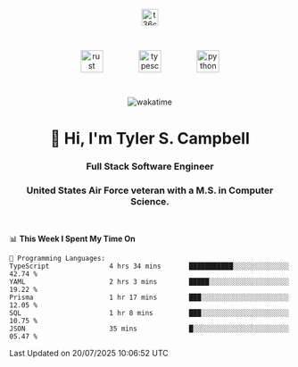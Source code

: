 <p align="center">
<a href="https://www.linkedin.com/in/t36campbell" target="blank"><img align="center" src="https://ik.imagekit.io/t36campbell/Portfolio/linkedin.png.original_m8bbGgPh6.png" alt="t36campbell" height="30" width="30" /></a>
</p>
<p align="center">
    <img src="https://rustacean.net/assets/rustacean-orig-noshadow.svg" alt="rust" width="40" height="40" style="margin: 6%;" />
    <img src="https://cdn.worldvectorlogo.com/logos/typescript.svg" alt="typescript" width="40" height="40" style="margin: 6%;" />
    <img src="https://cdn.worldvectorlogo.com/logos/python-5.svg" alt="python" width="40" height="40" style="margin: 6%;" />
</p>
<div align="center">
  
  ![wakatime](https://wakatime.com/badge/user/738aac7f-8868-4bc3-a1df-4c36703ee4b6.svg)
  
</div>

<h1 align="center">👋 Hi, I'm Tyler S. Campbell</h1>
<h3 align="center">Full Stack Software Engineer</h3>
<h3 align="center">United States Air Force veteran with a M.S. in Computer Science.</h3>
<br>

<!--START_SECTION:waka-->
📊 **This Week I Spent My Time On** 

```text
💬 Programming Languages: 
TypeScript               4 hrs 34 mins       ███████████░░░░░░░░░░░░░░   42.74 % 
YAML                     2 hrs 3 mins        █████░░░░░░░░░░░░░░░░░░░░   19.22 % 
Prisma                   1 hr 17 mins        ███░░░░░░░░░░░░░░░░░░░░░░   12.05 % 
SQL                      1 hr 8 mins         ███░░░░░░░░░░░░░░░░░░░░░░   10.75 % 
JSON                     35 mins             █░░░░░░░░░░░░░░░░░░░░░░░░   05.47 % 
```


 Last Updated on 20/07/2025 10:06:52 UTC
<!--END_SECTION:waka-->
